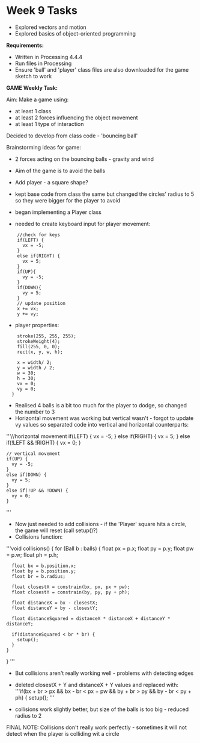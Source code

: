 # Week 9 Tasks
- Explored vectors and motion 
- Explored basics of object-oriented programming


**Requirements:**

- Written in Processing 4.4.4
- Run files in Processing
- Ensure 'ball' and 'player' class files are also downloaded for 
the game sketch to work



**GAME Weekly Task:**

Aim: Make a game using:
- at least 1 class
- at least 2 forces influencing the object movement
- at least 1 type of interaction


Decided to develop from class code - 'bouncing ball'


Brainstorming ideas for game:
- 2 forces acting on the bouncing balls - gravity and wind
- Aim of the game is to avoid the balls
- Add player - a square shape?

- kept base code from class the same but changed the circles' radius to 5 so they were bigger for the player to avoid
- began implementing a Player class
- needed to create keyboard input for player movement:
```void update() {
    //check for keys
    if(LEFT) {
      vx = -5;
    }
    else if(RIGHT) {
      vx = 5;
    }
    if(UP){
      vy = -5;
    }
    if(DOWN){
      vy = 5;
    }
    // update position
    x += vx;
    y += vy;
```
- player properties:

```void display() {
    stroke(255, 255, 255);
    strokeWeight(4);
    fill(255, 0, 0);
    rect(x, y, w, h);
```

```Player() {
    x = width/ 2;
    y = width / 2;
    w = 30;
    h = 30;
    vx = 0;
    vy = 0;
  }
```

- Realised 4 balls is a bit too much for the player to dodge, so changed the number to 3 
- Horizontal movement was working but vertical wasn't - forgot to update vy values so separated code into vertical and horizontal counterparts:

'''//horizontal movement
    if(LEFT) {
      vx = -5;
    }
    else if(RIGHT) {
      vx = 5;
    }
    else if(!LEFT && !RIGHT) {
      vx = 0;
    }
    
    // vertical movement
    if(UP) {
      vy = -5;
    }
    else if(DOWN) {
      vy = 5;
    }
    else if(!UP && !DOWN) {
      vy = 0;
    }
'''

- Now just needed to add collisions - if the 'Player' square hits a circle, the game will reset (call setup()?)
- Collisions function: 

'''void collisions() {
      for (Ball b : balls) {
      float px = p.x;
      float py = p.y;
      float pw = p.w;
      float ph = p.h;
      
      float bx = b.position.x;
      float by = b.position.y;
      float br = b.radius;
      
      float closestX = constrain(bx, px, px + pw);
      float closestY = constrain(by, py, py + ph);
      
      float distanceX = bx - closestX;
      float distanceY = by - closestY;
      
      float distanceSquared = distanceX * distanceX + distanceY * distanceY;
      
      if(distanceSquared < br * br) {
        setup();
      }
    }
  }
'''

- But collisions aren't really working well - problems with detecting edges 
- deleted closestX + Y and distanceX + Y values and replaced with:
'''if(bx + br > px && bx - br < px + pw &&
       by + br > py && by - br < py + ph) {
      setup();
      '''

- collisions work slightly better, but size of the balls is too big - reduced radius to 2 


FINAL NOTE: Collisions don't really work perfectly - sometimes it will not detect when the player is colliding wit a circle